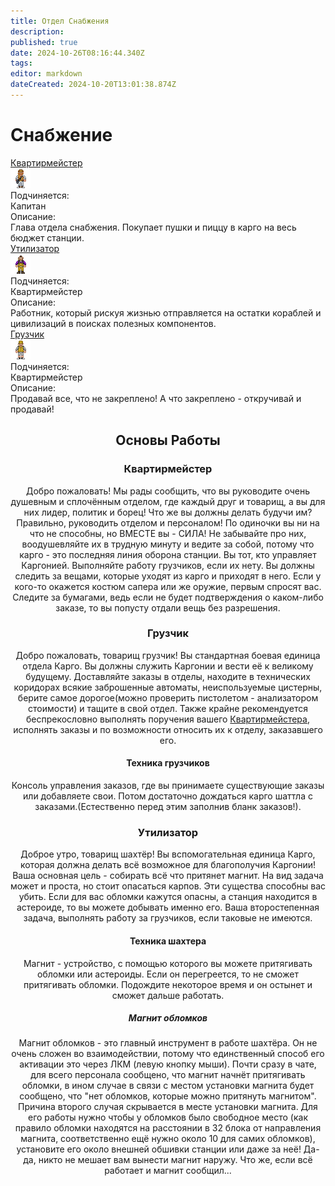 ```yaml
---
title: Отдел Снабжения
description: 
published: true
date: 2024-10-26T08:16:44.340Z
tags: 
editor: markdown
dateCreated: 2024-10-20T13:01:38.874Z
---
```


# Снабжение


<div class="rolescontainer">

<div class="role">
<div class="rolename"><a href="/roles/quartermaster" class="custom-link">Квартирмейстер</a></div>
<div class="roleimg"><img src="/roles/quartermaster.png"></div>
<div class="roleheadlabel">Подчиняется:</div>
<div class="rolehead">Капитан</div>
<div class="roledesclabel">Описание:</div>  
<div class="roledesc">Глава отдела снабжения. Покупает пушки и пиццу в карго на весь бюджет станции.</div>  
</div>
 

<div class="role">
<div class="rolename"><a href="/roles/utilizer" class="custom-link">Утилизатор</a></div>
<div class="roleimg"><img src="/roles/utilizer.png"></div>
<div class="roleheadlabel">Подчиняется:</div>
<div class="rolehead">Квартирмейстер</div>
<div class="roledesclabel">Описание:</div>  
<div class="roledesc">Работник, который рискуя жизнью отправляется на остатки кораблей и цивилизаций в поисках полезных компонентов.</div>  
</div>   
  
<div class="role">
<div class="rolename"><a href="/roles/loader" class="custom-link">Грузчик</a></div>
<div class="roleimg"><img src="/roles/loader.png"></div>
<div class="roleheadlabel">Подчиняется:</div>
<div class="rolehead">Квартирмейстер</div>
<div class="roledesclabel">Описание:</div>  
<div class="roledesc">Продавай все, что не закреплено! А что закреплено - откручивай и продавай!</div>  
</div>   
  
</div>



<center>
<div class="textcontainer">

## Основы Работы


### Квартирмейстер

Добро пожаловать! Мы рады сообщить, что вы руководите очень душевным и сплочённым отделом, где каждый друг и товарищ, а вы для них лидер, политик и борец! Что же вы должны делать будучи им? Правильно, руководить отделом и персоналом! По одиночки вы ни на что не способны, но ВМЕСТЕ вы - СИЛА! Не забывайте про них, воодушевляйте их в трудную минуту и ведите за собой, потому что карго - это последняя линия оборона станции. Вы тот, кто управляет Каргонией. Выполняйте работу грузчиков, если их нету. Вы должны следить за вещами, которые уходят из карго и приходят в него. Если у кого-то окажется костюм сапера или же оружие, первым спросят вас. Следите за бумагами, ведь если не будет подтверждения о каком-либо заказе, то вы попусту отдали вещь без разрешения.

### Грузчик

Добро пожаловать, товарищ грузчик! Вы стандартная боевая единица отдела Карго. Вы должны служить Каргонии и вести её к великому будущему. Доставляйте заказы в отделы, находите в технических коридорах всякие заброшенные автоматы, неиспользуемые цистерны, берите самое дорогое(можно проверить пистолетом - анализатором стоимости) и тащите в свой отдел. Также крайне рекомендуется беспрекословно выполнять поручения вашего [Квартирмейстера](/roles/quartermaster), исполнять заказы и по возможности относить их к отделу, заказавшего его.

#### Техника грузчиков

Консоль управления заказов, где вы принимаете существующие заказы или добавляете свои. Потом достаточно дождаться карго шаттла с заказами.(Естественно перед этим заполнив бланк заказов!).

### Утилизатор

Доброе утро, товарищ шахтёр! Вы вспомогательная единица Карго, которая должна делать всё возможное для благополучия Каргонии! Ваша основная цель - собирать всё что притянет магнит. На вид задача может и проста, но стоит опасаться карпов. Эти существа способны вас убить. Если для вас обломки кажутся опасны, а станция находится в астероиде, то вы можете добывать именно его. Ваша второстепенная задача, выполнять работу за грузчиков, если таковые не имеются.

#### Техника шахтера

Магнит - устройство, с помощью которого вы можете притягивать обломки или астероиды. Если он перегреется, то не сможет притягивать обломки. Подождите некоторое время и он остынет и сможет дальше работать.

##### Магнит обломков

Магнит обломков - это главный инструмент в работе шахтёра. Он не очень сложен во взаимодействии, потому что единственный способ его активации это через ЛКМ (левую кнопку мыши). Почти сразу в чате, для всего персонала сообщено, что магнит начнёт притягивать обломки, в ином случае в связи с местом установки магнита будет сообщено, что "нет обломков, которые можно притянуть магнитом". Причина второго случая скрывается в месте установки магнита. Для его работы нужно чтобы у обломков было свободное место (как правило обломки находятся на расстоянии в 32 блока от направления магнита, соответственно ещё нужно около 10 для самих обломков), установите его около внешней обшивки станции или даже за неё! Да-да, никто не мешает вам вынести магнит наружу. Что же, если всё работает и магнит сообщил...

</div>
</center>